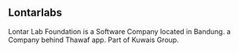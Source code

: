 Lontarlabs
---
Lontar Lab Foundation is a Software Company located in Bandung.
a Company behind Thawaf app. Part of Kuwais Group.
